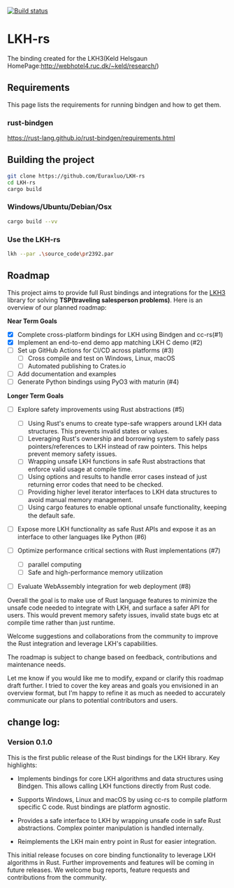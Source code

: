 [![Build status](https://github.com/Euraxluo/LKH-rs/workflows/rust-build/badge.svg)](#)

# LKH-rs
The binding created for the LKH3(Keld Helsgaun HomePage:http://webhotel4.ruc.dk/~keld/research/)

## Requirements
This page lists the requirements for running bindgen and how to get them.

### rust-bindgen
https://rust-lang.github.io/rust-bindgen/requirements.html

## Building the project
```bash
git clone https://github.com/Euraxluo/LKH-rs
cd LKH-rs
cargo build
```

### Windows/Ubuntu/Debian/Osx
```bash
cargo build --vv
```

### Use the LKH-rs
```bash
lkh --par .\source_code\pr2392.par
```


## Roadmap
This project aims to provide full Rust bindings and integrations for the [LKH3]([http://webhotel4.ruc.dk/~keld/research/) library for solving **TSP(traveling salesperson problems)**. Here is an overview of our planned roadmap:

**Near Term Goals**
- [x] Complete cross-platform bindings for LKH using Bindgen and cc-rs(#1)
- [x] Implement an end-to-end demo app matching LKH C demo (#2)
- [ ] Set up GitHub Actions for CI/CD across platforms (#3)
    - [ ] Cross compile and test on Windows, Linux, macOS
    - [ ] Automated publishing to Crates.io
- [ ] Add documentation and examples
- [ ] Generate Python bindings using PyO3 with maturin (#4)

**Longer Term Goals**
- [ ] Explore safety improvements using Rust abstractions (#5)
    - [ ] Using Rust's enums to create type-safe wrappers around LKH data structures. This prevents invalid states or values.
    - [ ] Leveraging Rust's ownership and borrowing system to safely pass pointers/references to LKH instead of raw pointers. This helps prevent memory safety issues.
    - [ ] Wrapping unsafe LKH functions in safe Rust abstractions that enforce valid usage at compile time. 
    - [ ] Using options and results to handle error cases instead of just returning error codes that need to be checked.
    - [ ] Providing higher level iterator interfaces to LKH data structures to avoid manual memory management.
    - [ ] Using cargo features to enable optional unsafe functionality, keeping the default safe.
- [ ] Expose more LKH functionality as safe Rust APIs and expose it as an interface to other languages like Python (#6)
- [ ] Optimize performance critical sections with Rust implementations (#7)
    - [ ] parallel computing
    - [ ] Safe and high-performance memory utilization
- [ ] Evaluate WebAssembly integration for web deployment (#8)


Overall the goal is to make use of Rust language features to minimize the unsafe code needed to integrate with LKH, and surface a safer API for users. This would prevent memory safety issues, invalid state bugs etc at compile time rather than just runtime.

Welcome suggestions and collaborations from the community to improve the Rust integration and leverage LKH's capabilities.

The roadmap is subject to change based on feedback, contributions and maintenance needs.

Let me know if you would like me to modify, expand or clarify this roadmap draft further. I tried to cover the key areas and goals you envisioned in an overview format, but I'm happy to refine it as much as needed to accurately communicate our plans to potential contributors and users. 

## change log:

### Version 0.1.0

This is the first public release of the Rust bindings for the LKH library. Key highlights:

- Implements bindings for core LKH algorithms and data structures using Bindgen. This allows calling LKH functions directly from Rust code.

- Supports Windows, Linux and macOS by using cc-rs to compile platform specific C code. Rust bindings are platform agnostic.

- Provides a safe interface to LKH by wrapping unsafe code in safe Rust abstractions. Complex pointer manipulation is handled internally.

- Reimplements the LKH main entry point in Rust for easier integration. 

This initial release focuses on core binding functionality to leverage LKH algorithms in Rust. Further improvements and features will be coming in future releases. We welcome bug reports, feature requests and contributions from the community.
